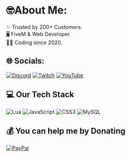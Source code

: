 # 🤓About Me:
✨ Trusted by 200+ Customers.<br>🖥️ FiveM & Web Developer.<br>👨‍💻 Coding since 2020.


## 🌐 Socials:
[![Discord](https://img.shields.io/badge/Discord-%237289DA.svg?logo=discord&logoColor=white)](https://discord.gg/mMx6ErkWp5 ) [![Twitch](https://img.shields.io/badge/Twitch-%239146FF.svg?logo=Twitch&logoColor=white)](https://twitch.tv/gmtotu) [![YouTube](https://img.shields.io/badge/YouTube-%23FF0000.svg?logo=YouTube&logoColor=white)](https://youtube.com/@gmtotu) 

## 💻 Our Tech Stack
![Lua](https://img.shields.io/badge/lua-%232C2D72.svg?style=for-the-badge&logo=lua&logoColor=white)
![JavaScript](https://img.shields.io/badge/javascript-%23323330.svg?style=for-the-badge&logo=javascript&logoColor=%23F7DF1E)
![CSS3](https://img.shields.io/badge/css3-%231572B6.svg?style=for-the-badge&logo=css3&logoColor=white)
![MySQL](https://img.shields.io/badge/mysql-%2300f.svg?style=for-the-badge&logo=mysql&logoColor=white)

## 💰 You can help me by Donating
[![PayPal](https://img.shields.io/badge/PayPal-00457C?style=for-the-badge&logo=paypal&logoColor=white)](https://paypal.me/gmtotu) 

  
